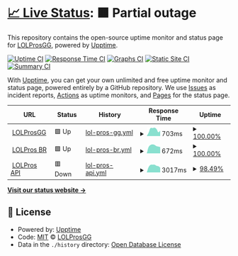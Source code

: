 # [📈 Live Status](https://status.lolpros.gg): <!--live status--> **🟧 Partial outage**

This repository contains the open-source uptime monitor and status page for [LOLProsGG](lolpros.gg), powered by [Upptime](https://github.com/upptime/upptime).

[![Uptime CI](https://github.com/SpireGG/status-gg/workflows/Uptime%20CI/badge.svg)](https://github.com/SpireGG/status-gg/actions?query=workflow%3A%22Uptime+CI%22)
[![Response Time CI](https://github.com/SpireGG/status-gg/workflows/Response%20Time%20CI/badge.svg)](https://github.com/SpireGG/status-gg/actions?query=workflow%3A%22Response+Time+CI%22)
[![Graphs CI](https://github.com/SpireGG/status-gg/workflows/Graphs%20CI/badge.svg)](https://github.com/SpireGG/status-gg/actions?query=workflow%3A%22Graphs+CI%22)
[![Static Site CI](https://github.com/SpireGG/status-gg/workflows/Static%20Site%20CI/badge.svg)](https://github.com/SpireGG/status-gg/actions?query=workflow%3A%22Static+Site+CI%22)
[![Summary CI](https://github.com/SpireGG/status-gg/workflows/Summary%20CI/badge.svg)](https://github.com/SpireGG/status-gg/actions?query=workflow%3A%22Summary+CI%22)

With [Upptime](https://upptime.js.org), you can get your own unlimited and free uptime monitor and status page, powered entirely by a GitHub repository. We use [Issues](https://github.com/SpireGG/status-gg/issues) as incident reports, [Actions](https://github.com/SpireGG/status-gg/actions) as uptime monitors, and [Pages](https://status.lolpros.gg) for the status page.

<!--start: status pages-->
<!-- This summary is generated by Upptime (https://github.com/upptime/upptime) -->
<!-- Do not edit this manually, your changes will be overwritten -->
<!-- prettier-ignore -->
| URL | Status | History | Response Time | Uptime |
| --- | ------ | ------- | ------------- | ------ |
| <img alt="" src="https://icons.duckduckgo.com/ip3/lolpros.gg.ico" height="13"> [LOLProsGG](https://lolpros.gg) | 🟩 Up | [lol-pros-gg.yml](https://github.com/SpireGG/status-gg/commits/HEAD/history/lol-pros-gg.yml) | <details><summary><img alt="Response time graph" src="./graphs/lol-pros-gg/response-time-week.png" height="20"> 703ms</summary><br><a href="https://status.lolpros.gg/history/lol-pros-gg"><img alt="Response time 892" src="https://img.shields.io/endpoint?url=https%3A%2F%2Fraw.githubusercontent.com%2FSpireGG%2Fstatus-gg%2FHEAD%2Fapi%2Flol-pros-gg%2Fresponse-time.json"></a><br><a href="https://status.lolpros.gg/history/lol-pros-gg"><img alt="24-hour response time 587" src="https://img.shields.io/endpoint?url=https%3A%2F%2Fraw.githubusercontent.com%2FSpireGG%2Fstatus-gg%2FHEAD%2Fapi%2Flol-pros-gg%2Fresponse-time-day.json"></a><br><a href="https://status.lolpros.gg/history/lol-pros-gg"><img alt="7-day response time 703" src="https://img.shields.io/endpoint?url=https%3A%2F%2Fraw.githubusercontent.com%2FSpireGG%2Fstatus-gg%2FHEAD%2Fapi%2Flol-pros-gg%2Fresponse-time-week.json"></a><br><a href="https://status.lolpros.gg/history/lol-pros-gg"><img alt="30-day response time 767" src="https://img.shields.io/endpoint?url=https%3A%2F%2Fraw.githubusercontent.com%2FSpireGG%2Fstatus-gg%2FHEAD%2Fapi%2Flol-pros-gg%2Fresponse-time-month.json"></a><br><a href="https://status.lolpros.gg/history/lol-pros-gg"><img alt="1-year response time 892" src="https://img.shields.io/endpoint?url=https%3A%2F%2Fraw.githubusercontent.com%2FSpireGG%2Fstatus-gg%2FHEAD%2Fapi%2Flol-pros-gg%2Fresponse-time-year.json"></a></details> | <details><summary><a href="https://status.lolpros.gg/history/lol-pros-gg">100.00%</a></summary><a href="https://status.lolpros.gg/history/lol-pros-gg"><img alt="All-time uptime 99.99%" src="https://img.shields.io/endpoint?url=https%3A%2F%2Fraw.githubusercontent.com%2FSpireGG%2Fstatus-gg%2FHEAD%2Fapi%2Flol-pros-gg%2Fuptime.json"></a><br><a href="https://status.lolpros.gg/history/lol-pros-gg"><img alt="24-hour uptime 100.00%" src="https://img.shields.io/endpoint?url=https%3A%2F%2Fraw.githubusercontent.com%2FSpireGG%2Fstatus-gg%2FHEAD%2Fapi%2Flol-pros-gg%2Fuptime-day.json"></a><br><a href="https://status.lolpros.gg/history/lol-pros-gg"><img alt="7-day uptime 100.00%" src="https://img.shields.io/endpoint?url=https%3A%2F%2Fraw.githubusercontent.com%2FSpireGG%2Fstatus-gg%2FHEAD%2Fapi%2Flol-pros-gg%2Fuptime-week.json"></a><br><a href="https://status.lolpros.gg/history/lol-pros-gg"><img alt="30-day uptime 100.00%" src="https://img.shields.io/endpoint?url=https%3A%2F%2Fraw.githubusercontent.com%2FSpireGG%2Fstatus-gg%2FHEAD%2Fapi%2Flol-pros-gg%2Fuptime-month.json"></a><br><a href="https://status.lolpros.gg/history/lol-pros-gg"><img alt="1-year uptime 99.99%" src="https://img.shields.io/endpoint?url=https%3A%2F%2Fraw.githubusercontent.com%2FSpireGG%2Fstatus-gg%2FHEAD%2Fapi%2Flol-pros-gg%2Fuptime-year.json"></a></details>
| <img alt="" src="https://icons.duckduckgo.com/ip3/br.lolpros.gg.ico" height="13"> [LOLPros BR](https://br.lolpros.gg) | 🟩 Up | [lol-pros-br.yml](https://github.com/SpireGG/status-gg/commits/HEAD/history/lol-pros-br.yml) | <details><summary><img alt="Response time graph" src="./graphs/lol-pros-br/response-time-week.png" height="20"> 672ms</summary><br><a href="https://status.lolpros.gg/history/lol-pros-br"><img alt="Response time 736" src="https://img.shields.io/endpoint?url=https%3A%2F%2Fraw.githubusercontent.com%2FSpireGG%2Fstatus-gg%2FHEAD%2Fapi%2Flol-pros-br%2Fresponse-time.json"></a><br><a href="https://status.lolpros.gg/history/lol-pros-br"><img alt="24-hour response time 561" src="https://img.shields.io/endpoint?url=https%3A%2F%2Fraw.githubusercontent.com%2FSpireGG%2Fstatus-gg%2FHEAD%2Fapi%2Flol-pros-br%2Fresponse-time-day.json"></a><br><a href="https://status.lolpros.gg/history/lol-pros-br"><img alt="7-day response time 672" src="https://img.shields.io/endpoint?url=https%3A%2F%2Fraw.githubusercontent.com%2FSpireGG%2Fstatus-gg%2FHEAD%2Fapi%2Flol-pros-br%2Fresponse-time-week.json"></a><br><a href="https://status.lolpros.gg/history/lol-pros-br"><img alt="30-day response time 765" src="https://img.shields.io/endpoint?url=https%3A%2F%2Fraw.githubusercontent.com%2FSpireGG%2Fstatus-gg%2FHEAD%2Fapi%2Flol-pros-br%2Fresponse-time-month.json"></a><br><a href="https://status.lolpros.gg/history/lol-pros-br"><img alt="1-year response time 736" src="https://img.shields.io/endpoint?url=https%3A%2F%2Fraw.githubusercontent.com%2FSpireGG%2Fstatus-gg%2FHEAD%2Fapi%2Flol-pros-br%2Fresponse-time-year.json"></a></details> | <details><summary><a href="https://status.lolpros.gg/history/lol-pros-br">100.00%</a></summary><a href="https://status.lolpros.gg/history/lol-pros-br"><img alt="All-time uptime 99.98%" src="https://img.shields.io/endpoint?url=https%3A%2F%2Fraw.githubusercontent.com%2FSpireGG%2Fstatus-gg%2FHEAD%2Fapi%2Flol-pros-br%2Fuptime.json"></a><br><a href="https://status.lolpros.gg/history/lol-pros-br"><img alt="24-hour uptime 100.00%" src="https://img.shields.io/endpoint?url=https%3A%2F%2Fraw.githubusercontent.com%2FSpireGG%2Fstatus-gg%2FHEAD%2Fapi%2Flol-pros-br%2Fuptime-day.json"></a><br><a href="https://status.lolpros.gg/history/lol-pros-br"><img alt="7-day uptime 100.00%" src="https://img.shields.io/endpoint?url=https%3A%2F%2Fraw.githubusercontent.com%2FSpireGG%2Fstatus-gg%2FHEAD%2Fapi%2Flol-pros-br%2Fuptime-week.json"></a><br><a href="https://status.lolpros.gg/history/lol-pros-br"><img alt="30-day uptime 100.00%" src="https://img.shields.io/endpoint?url=https%3A%2F%2Fraw.githubusercontent.com%2FSpireGG%2Fstatus-gg%2FHEAD%2Fapi%2Flol-pros-br%2Fuptime-month.json"></a><br><a href="https://status.lolpros.gg/history/lol-pros-br"><img alt="1-year uptime 99.98%" src="https://img.shields.io/endpoint?url=https%3A%2F%2Fraw.githubusercontent.com%2FSpireGG%2Fstatus-gg%2FHEAD%2Fapi%2Flol-pros-br%2Fuptime-year.json"></a></details>
| <img alt="" src="https://icons.duckduckgo.com/ip3/api.lolpros.gg.ico" height="13"> [LOLPros API](https://api.lolpros.gg) | 🟥 Down | [lol-pros-api.yml](https://github.com/SpireGG/status-gg/commits/HEAD/history/lol-pros-api.yml) | <details><summary><img alt="Response time graph" src="./graphs/lol-pros-api/response-time-week.png" height="20"> 3017ms</summary><br><a href="https://status.lolpros.gg/history/lol-pros-api"><img alt="Response time 1256" src="https://img.shields.io/endpoint?url=https%3A%2F%2Fraw.githubusercontent.com%2FSpireGG%2Fstatus-gg%2FHEAD%2Fapi%2Flol-pros-api%2Fresponse-time.json"></a><br><a href="https://status.lolpros.gg/history/lol-pros-api"><img alt="24-hour response time 4196" src="https://img.shields.io/endpoint?url=https%3A%2F%2Fraw.githubusercontent.com%2FSpireGG%2Fstatus-gg%2FHEAD%2Fapi%2Flol-pros-api%2Fresponse-time-day.json"></a><br><a href="https://status.lolpros.gg/history/lol-pros-api"><img alt="7-day response time 3017" src="https://img.shields.io/endpoint?url=https%3A%2F%2Fraw.githubusercontent.com%2FSpireGG%2Fstatus-gg%2FHEAD%2Fapi%2Flol-pros-api%2Fresponse-time-week.json"></a><br><a href="https://status.lolpros.gg/history/lol-pros-api"><img alt="30-day response time 1787" src="https://img.shields.io/endpoint?url=https%3A%2F%2Fraw.githubusercontent.com%2FSpireGG%2Fstatus-gg%2FHEAD%2Fapi%2Flol-pros-api%2Fresponse-time-month.json"></a><br><a href="https://status.lolpros.gg/history/lol-pros-api"><img alt="1-year response time 1256" src="https://img.shields.io/endpoint?url=https%3A%2F%2Fraw.githubusercontent.com%2FSpireGG%2Fstatus-gg%2FHEAD%2Fapi%2Flol-pros-api%2Fresponse-time-year.json"></a></details> | <details><summary><a href="https://status.lolpros.gg/history/lol-pros-api">98.49%</a></summary><a href="https://status.lolpros.gg/history/lol-pros-api"><img alt="All-time uptime 99.86%" src="https://img.shields.io/endpoint?url=https%3A%2F%2Fraw.githubusercontent.com%2FSpireGG%2Fstatus-gg%2FHEAD%2Fapi%2Flol-pros-api%2Fuptime.json"></a><br><a href="https://status.lolpros.gg/history/lol-pros-api"><img alt="24-hour uptime 89.45%" src="https://img.shields.io/endpoint?url=https%3A%2F%2Fraw.githubusercontent.com%2FSpireGG%2Fstatus-gg%2FHEAD%2Fapi%2Flol-pros-api%2Fuptime-day.json"></a><br><a href="https://status.lolpros.gg/history/lol-pros-api"><img alt="7-day uptime 98.49%" src="https://img.shields.io/endpoint?url=https%3A%2F%2Fraw.githubusercontent.com%2FSpireGG%2Fstatus-gg%2FHEAD%2Fapi%2Flol-pros-api%2Fuptime-week.json"></a><br><a href="https://status.lolpros.gg/history/lol-pros-api"><img alt="30-day uptime 99.15%" src="https://img.shields.io/endpoint?url=https%3A%2F%2Fraw.githubusercontent.com%2FSpireGG%2Fstatus-gg%2FHEAD%2Fapi%2Flol-pros-api%2Fuptime-month.json"></a><br><a href="https://status.lolpros.gg/history/lol-pros-api"><img alt="1-year uptime 99.86%" src="https://img.shields.io/endpoint?url=https%3A%2F%2Fraw.githubusercontent.com%2FSpireGG%2Fstatus-gg%2FHEAD%2Fapi%2Flol-pros-api%2Fuptime-year.json"></a></details>

<!--end: status pages-->

[**Visit our status website →**](https://status.lolpros.gg)

## 📄 License

- Powered by: [Upptime](https://github.com/upptime/upptime)
- Code: [MIT](./LICENSE) © [LOLProsGG](lolpros.gg)
- Data in the `./history` directory: [Open Database License](https://opendatacommons.org/licenses/odbl/1-0/)
